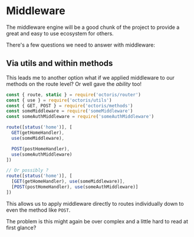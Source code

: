 # Middleware

The middleware engine will be a good chunk of the project to provide a great and easy to use ecosystem for others.

There's a few questions we need to answer with middleware:

## Via utils and within methods

This leads me to another option what if we applied middleware to our methods on the route level? Or well gave the _ability_ too!

```js
const { route, static } = require('octoris/router')
const { use } = require('octoris/utils')
const { GET, POST } = require('octoris/methods')
const someMiddleware = require('someMiddleware')
const someAuthMiddleware = require('someAuthMiddleware')

route([status('home')], [
  GET(getHomeHandler),
  use(someMiddleware),

  POST(postHomeHandler),
  use(someAuthMiddleware)
])

// Or possibly ?
route([status('home')], [
  [GET(getHomeHandler), use(someMiddleware)],
  [POST(postHomeHandler), use(someAuthMiddleware)]
])
```

This allows us to apply middleware directly to routes individually down to even the method like `POST`.

The problem is this might again be over complex and a little hard to read at first glance?
